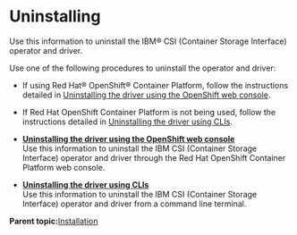 # Uninstalling

Use this information to uninstall the IBM® CSI \(Container Storage Interface\) operator and driver.

Use one of the following procedures to uninstall the operator and driver:

-   If using Red Hat® OpenShift® Container Platform, follow the instructions detailed in [Uninstalling the driver using the OpenShift web console](csi_ug_uninstall_openshift.md).
-   If Red Hat OpenShift Container Platform is not being used, follow the instructions detailed in [Uninstalling the driver using CLIs](csi_ug_uninstall_cli.md).

-   **[Uninstalling the driver using the OpenShift web console](csi_ug_uninstall_openshift.md)**  
Use this information to uninstall the IBM CSI \(Container Storage Interface\) operator and driver through the Red Hat OpenShift Container Platform web console.
-   **[Uninstalling the driver using CLIs](csi_ug_uninstall_cli.md)**  
Use this information to uninstall the IBM CSI \(Container Storage Interface\) operator and driver from a command line terminal.

**Parent topic:**[Installation](csi_ug_install_intro.md)

